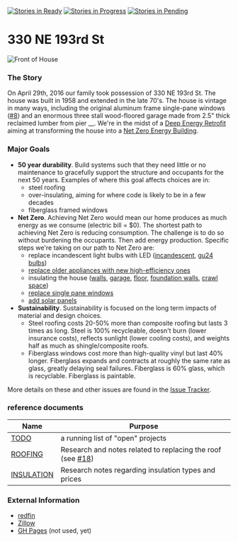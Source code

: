 [![Stories in Ready](https://badge.waffle.io/msimerson/330-NE-193rd-St.png?label=ready&title=Ready)](https://waffle.io/msimerson/330-NE-193rd-St)
[![Stories in Progress](https://badge.waffle.io/msimerson/330-NE-193rd-St.png?label=in%20progress&title=In%20Progress)](https://waffle.io/msimerson/330-NE-193rd-St)
[![Stories in Pending](https://badge.waffle.io/msimerson/330-NE-193rd-St.png?label=pending&title=Pending)](https://waffle.io/msimerson/330-NE-193rd-St)
# 330 NE 193rd St

![Front of House](https://cloud.githubusercontent.com/assets/261635/15229020/c647f630-1843-11e6-8d34-6ab782d1749d.jpg)

### The Story

On April 29th, 2016 our family took possession of 330 NE 193rd St. The house was built in 1958 and extended in the late 70's. The house is vintage in many ways, including the original aluminum frame single-pane windows ([#8](../../issues/8)) and an enormous three stall wood-floored garage made from 2.5" thick reclaimed lumber from pier __. We're in the midst of a [Deep Energy Retrofit](https://en.wikipedia.org/wiki/Deep_energy_retrofit) aiming at transforming the house into a [Net Zero Energy Building](https://en.wikipedia.org/wiki/Zero-energy_building). 

### Major Goals

* **50 year durability**. Build systems such that they need little or no maintenance to gracefully support the structure and occupants for the next 50 years. Examples of where this goal affects choices are in:
    * steel roofing
    * over-insulating, aiming for where code is likely to be in a few decades
    * fiberglass framed windows
* **Net Zero**. Achieving Net Zero would mean our home produces as much energy as we consume (electric bill = $0). The shortest path to achieving Net Zero is reducing consumption. The challenge is to do so without burdening the occupants. Then add energy production. Specific steps we're taking on our path to Net Zero are:
    * replace incandescent light bulbs with LED ([incandescent](../../issues/9), [gu24 bulbs](../../issues/34))
    * [replace older appliances with new high-efficiency ones](../../issues/14)
    * insulating the house ([walls](../../issues/16), [garage](../../issues/4), [floor](../../issues/1), [foundation walls](../../issues/22), [crawl space](../../issues/23))
    * [replace single pane windows](../../issues/8)
    * [add solar panels](../../issues/13)
* **Sustainability**. Sustainability is focused on the long term impacts of material and design choices.
    * Steel roofing costs 20-50% more than composite roofing but lasts 3 times as long. Steel is 100% recycleable, doesn't burn (lower insurance costs), reflects sunlight (lower cooling costs), and weights half as much as shingle/composite roofs.
    * Fiberglass windows cost more than high-quality vinyl but last 40% longer. Fiberglass expands and contracts at roughly the same rate as glass, greatly delaying seal failures. Fiberglass is 60% glass, which is recyclable. Fiberglass is paintable.

More details on these and other issues are found in the [Issue Tracker](https://github.com/msimerson/330-NE-193rd-St/issues).

### reference documents

| Name | Purpose |
| ---- | -------- |
| [TODO](TODO.md) | a running list of "open" projects
| [ROOFING](ROOFING.md) | Research and notes related to replacing the roof (see [#18](https://github.com/msimerson/330-NE-193rd-St/issues/18)) |
| [INSULATION](INSULATION.md) | Research notes regarding insulation types and prices |


### External Information

* [redfin](https://www.redfin.com/WA/Shoreline/330-NE-193rd-St-98155/home/79721)
* [Zillow](http://www.zillow.com/homes/330-NE-193-RD-ST-Shoreline-WA-98155_rb/)
* [GH Pages](http://msimerson.github.io/330-NE-193rd-St/) (not used, yet)
